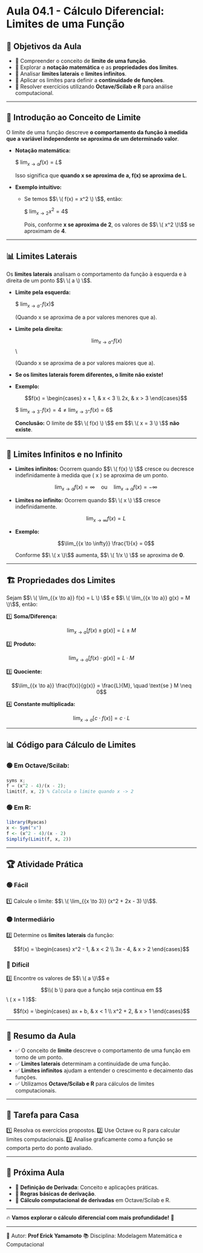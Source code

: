# Aula 04.1 - Cálculo Diferencial: Limites de uma Função

## 🎯 Objetivos da Aula
- 📌 Compreender o conceito de **limite de uma função**.
- 📌 Explorar a **notação matemática** e as **propriedades dos limites**.
- 📌 Analisar **limites laterais** e **limites infinitos**.
- 📌 Aplicar os limites para definir a **continuidade de funções**.
- 📌 Resolver exercícios utilizando **Octave/Scilab e R** para análise computacional.

---

## 📌 Introdução ao Conceito de Limite

O limite de uma função descreve **o comportamento da função à medida que a variável independente se aproxima de um determinado valor**.

- **Notação matemática:**

  $$\ \lim_{{x \to a}} f(x) = L \$$

  Isso significa que **quando x se aproxima de a, f(x) se aproxima de L**.

- **Exemplo intuitivo:**
  - Se temos $$\ \( f(x) = x^2 \) \$$, então:

    $$\ \lim_{{x \to 2}} x^2 = 4 \$$

    Pois, conforme **x se aproxima de 2**, os valores de $$\ \( x^2 \)\$$ se aproximam de **4**.

---

## 📊 Limites Laterais
Os **limites laterais** analisam o comportamento da função à esquerda e à direita de um ponto $$\ \( a \) \$$.

- **Limite pela esquerda:**
  
  $$\ \lim_{{x \to a^-}} f(x) \$$
  
  (Quando x se aproxima de a por valores menores que a).

- **Limite pela direita:**
 
  $$\  \lim_{{x \to a^+}} f(x) $$\ 
  
  (Quando x se aproxima de a por valores maiores que a).

- **Se os limites laterais forem diferentes, o limite não existe!**

- **Exemplo:**
  ```math
  f(x) = \begin{cases}
  x + 1, & x < 3 \\
  2x, & x > 3
  \end{cases}
  ```

  
  $$\  \lim_{{x \to 3^-}} f(x) = 4 \neq \lim_{{x \to 3^+}} f(x) = 6 \$$
  
  **Conclusão:** O limite de $$\ \( f(x) \) \$$ em $$\ \( x = 3 \) \$$ **não existe**.

---

## 🔄 Limites Infinitos e no Infinito

- **Limites infinitos:** Ocorrem quando $$\ \( f(x) \) \$$ cresce ou decresce indefinidamente à medida que \( x \) se aproxima de um ponto.
  ```math
  \lim_{{x \to a}} f(x) = \infty \quad \text{ou} \quad \lim_{{x \to a}} f(x) = -\infty
  ```

- **Limites no infinito:** Ocorrem quando $$\ \( x \) \$$ cresce indefinidamente.
  ```math
  \lim_{{x \to \infty}} f(x) = L
  ```

- **Exemplo:**
  ```math
  \lim_{{x \to \infty}} \frac{1}{x} = 0
  ```
  Conforme $$\ \( x \)\$$ aumenta, $$\ \( 1/x \) \$$ se aproxima de **0**.

---

## 🏗️ Propriedades dos Limites

Sejam $$\ \( \lim_{{x \to a}} f(x) = L \) \$$ e $$\ \( \lim_{{x \to a}} g(x) = M \)\$$, então:

1️⃣ **Soma/Diferença:**
   ```math
   \lim_{{x \to a}} [f(x) \pm g(x)] = L \pm M
   ```

2️⃣ **Produto:**
   ```math
   \lim_{{x \to a}} [f(x) \cdot g(x)] = L \cdot M
   ```

3️⃣ **Quociente:**
   ```math
   \lim_{{x \to a}} \frac{f(x)}{g(x)} = \frac{L}{M}, \quad \text{se } M \neq 0
   ```

4️⃣ **Constante multiplicada:**
   ```math
   \lim_{{x \to a}} [c \cdot f(x)] = c \cdot L
   ```

---

## 📊 Código para Cálculo de Limites
### 🟢 **Em Octave/Scilab**:
```octave
syms x;
f = (x^2 - 4)/(x - 2);
limit(f, x, 2) % Calcula o limite quando x -> 2
```

### 🟢 **Em R**:
```r
library(Ryacas)
x <- Sym("x")
f <- (x^2 - 4)/(x - 2)
Simplify(Limit(f, x, 2))
```

---

## 🏆 Atividade Prática
### 🟢 Fácil
1️⃣ Calcule o limite: $$\ \( \lim_{{x \to 3}} (x^2 + 2x - 3) \)\$$.

### 🟡 Intermediário
2️⃣ Determine os **limites laterais** da função:
   ```math
   f(x) = \begin{cases}
   x^2 - 1, & x < 2 \\
   3x - 4, & x > 2
   \end{cases}
   ```

### 🔴 Difícil
3️⃣ Encontre os valores de $$\ \( a \)\$$ e $$\\( b \) para que a função seja contínua em $$\ \( x = 1 \)\$$:
   ```math
   f(x) = \begin{cases}
   ax + b, & x < 1 \\
   x^2 + 2, & x > 1
   \end{cases}
   ```

---

## 📌 Resumo da Aula
- ✅ O conceito de **limite** descreve o comportamento de uma função em torno de um ponto.
- ✅ **Limites laterais** determinam a continuidade de uma função.
- ✅ **Limites infinitos** ajudam a entender o crescimento e decaimento das funções.
- ✅ Utilizamos **Octave/Scilab e R** para cálculos de limites computacionais.

---

## 📌 Tarefa para Casa
1️⃣ Resolva os exercícios propostos.
2️⃣ Use Octave ou R para calcular limites computacionais.
3️⃣ Analise graficamente como a função se comporta perto do ponto avaliado.

---

## 🎯 Próxima Aula
- 📌 **Definição de Derivada**: Conceito e aplicações práticas.
- 📌 **Regras básicas de derivação**.
- 📌 **Cálculo computacional de derivadas** em Octave/Scilab e R.

---

🔥 **Vamos explorar o cálculo diferencial com mais profundidade!** 🚀

---

📅 Autor: **Prof Erick Yamamoto**
📚 Disciplina: Modelagem Matemática e Computacional


